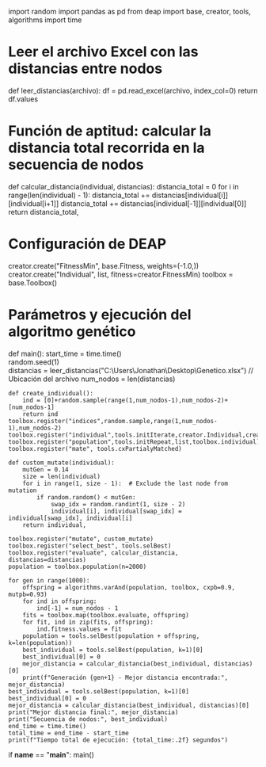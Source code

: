import random
import pandas as pd
from deap import base, creator, tools, algorithms
import time

# Leer el archivo Excel con las distancias entre nodos
def leer_distancias(archivo):
    df = pd.read_excel(archivo, index_col=0)
    return df.values

# Función de aptitud: calcular la distancia total recorrida en la secuencia de nodos
def calcular_distancia(individual, distancias):
    distancia_total = 0
    for i in range(len(individual) - 1):
        distancia_total += distancias[individual[i]][individual[i+1]]
    distancia_total += distancias[individual[-1]][individual[0]]  
    return distancia_total,

# Configuración de DEAP
creator.create("FitnessMin", base.Fitness, weights=(-1.0,))
creator.create("Individual", list, fitness=creator.FitnessMin)
toolbox = base.Toolbox()

# Parámetros y ejecución del algoritmo genético
def main():
    start_time = time.time()  
    random.seed(1)  
    distancias = leer_distancias("C:\\Users\\Jonathan\\Desktop\\Genetico.xlsx") // Ubicación del archivo
    num_nodos = len(distancias)
    
    def create_individual():
        ind = [0]+random.sample(range(1,num_nodos-1),num_nodos-2)+[num_nodos-1]  
        return ind
    toolbox.register("indices",random.sample,range(1,num_nodos-1),num_nodos-2)
    toolbox.register("individual",tools.initIterate,creator.Individual,create_individual)
    toolbox.register("population",tools.initRepeat,list,toolbox.individual)
    toolbox.register("mate", tools.cxPartialyMatched)
    
    def custom_mutate(individual):
        mutGen = 0.14
        size = len(individual)
        for i in range(1, size - 1):  # Exclude the last node from mutation
            if random.random() < mutGen:
                swap_idx = random.randint(1, size - 2)
                individual[i], individual[swap_idx] = individual[swap_idx], individual[i]
        return individual,
    
    toolbox.register("mutate", custom_mutate)
    toolbox.register("select_best", tools.selBest)
    toolbox.register("evaluate", calcular_distancia, distancias=distancias)
    population = toolbox.population(n=2000)
    
    for gen in range(1000):
        offspring = algorithms.varAnd(population, toolbox, cxpb=0.9, mutpb=0.93)
        for ind in offspring:
            ind[-1] = num_nodos - 1
        fits = toolbox.map(toolbox.evaluate, offspring)
        for fit, ind in zip(fits, offspring):
            ind.fitness.values = fit
        population = tools.selBest(population + offspring, k=len(population))
        best_individual = tools.selBest(population, k=1)[0]
        best_individual[0] = 0
        mejor_distancia = calcular_distancia(best_individual, distancias)[0]
        print(f"Generación {gen+1} - Mejor distancia encontrada:", mejor_distancia)       
    best_individual = tools.selBest(population, k=1)[0]
    best_individual[0] = 0
    mejor_distancia = calcular_distancia(best_individual, distancias)[0]
    print("Mejor distancia final:", mejor_distancia)
    print("Secuencia de nodos:", best_individual) 
    end_time = time.time()
    total_time = end_time - start_time
    print(f"Tiempo total de ejecución: {total_time:.2f} segundos")
    
if __name__ == "__main__":
    main()
 
